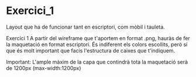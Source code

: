# Exercici_1
Layout que ha de funcionar tant en escriptori, com mòbil i tauleta.


Exercici 1
A partir del wireframe que t'aportem en format .png, hauràs de fer la maquetació en format escriptori. 
És indiferent els colors escollits, però sí que és molt important que facis l'estructura de caixes que t'indiquem.

Important: L'ample màxim de la capa que contindrà tota la maquetació serà de 1200px (max-width:1200px)
